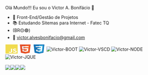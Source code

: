 Olá Mundo!!! Eu sou o Victor A. Bonifácio 👋

- 🔭 Front-End/Gestão de Projetos
- 📚 Estudando Sitemas para Internet - Fatec TQ
- (BR🟡🟢)
- 📧 victor.alvesbonifacio@gmail.com

<div style="display: flex">
  
<!-- ![Anurag's GitHub stats](https://github-readme-stats.vercel.app/api?username=VictorBonifac10&show_icons=true&theme=transparent)
 <img height="195" width="40%" src="https://thumbs.gfycat.com/AmusingQuestionableIcelandgull-size_restricted.gif"> -->
  
</div>
  
<div style="display: inline_block">
  <img align="center" alt="Victor-JS" height="30" width="40" src="https://raw.githubusercontent.com/devicons/devicon/master/icons/javascript/javascript-plain.svg">
  <img align="center" alt="Victor-HTML" height="30" width="40" src="https://raw.githubusercontent.com/devicons/devicon/master/icons/html5/html5-original.svg">
  <img align="center" alt="Victor-CSS" height="30" width="40" src="https://raw.githubusercontent.com/devicons/devicon/master/icons/css3/css3-original.svg">
  <img align="center" alt="Victor-BOOT" height="30" width="40" src="https://cdn.jsdelivr.net/gh/devicons/devicon/icons/bootstrap/bootstrap-plain.svg" />
  <img align="center" alt="Victor-VSCD" height="30" width="40"  src="https://cdn.jsdelivr.net/gh/devicons/devicon/icons/vscode/vscode-original.svg" />
  <img align="center" alt="Victor-NODE" height="30" width="40"  src="https://cdn.jsdelivr.net/gh/devicons/devicon/icons/nodejs/nodejs-original.svg" />   
  <img align="center" alt="Victor-JQUE" height="30" width="40"  src="https://cdn.jsdelivr.net/gh/devicons/devicon/icons/jquery/jquery-original.svg" /                  
</div><br><br>
  
<div style="display: flex">  
<a href="https://instagram.com/victorbonifaciobr/" target="_blank"><img src="https://img.shields.io/badge/-Instagram-%23E4405F?style=for-the-badge&logo=instagram&logoColor=white" target="_blank"></a>
 <a href = "mailto:victor.alvesbonifacio@gmail.com"><img src="https://img.shields.io/badge/-Gmail-%23333?style=for-the-badge&logo=gmail&logoColor=white" target="_blank "</a>
<a href="https://www.linkedin.com/in/victor-alves-bonif%C3%A1cio-aa550726a/" target="_blank"><img src="https://img.shields.io/badge/-LinkedIn-%230077B5?style=for-the-badge&logo=linkedin&logoColor=white" target="_blank"></a>
  <a href="https://beacons.ai/victorbonifacio" target="_blank"><img src="https://img.shields.io/badge/linktree-39E09B?style=for-the-badge&logo=linktree&logoColor=white" target="_blank" ></a>
  
</div>
  	
 
